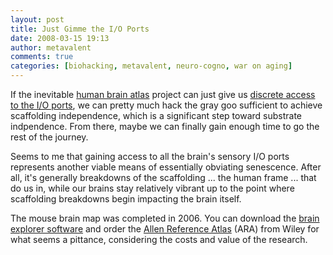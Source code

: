 ```yaml
---
layout: post
title: Just Gimme the I/O Ports
date: 2008-03-15 19:13
author: metavalent
comments: true
categories: [biohacking, metavalent, neuro-cogno, war on aging]
---
```

If the inevitable <a href="https://www.newscientist.com/article/dn13458-brain-map-project-set-to-revolutionise-neuroscience.html">human brain atlas</a> project can just give us <a href="https://humancortex.alleninstitute.org/">discrete access to the I/O ports</a>, we can pretty much hack the gray goo sufficient to achieve scaffolding independence, which is a significant step toward substrate indpendence. From there, maybe we can finally gain enough time to go the rest of the journey.

Seems to me that gaining access to all the brain's sensory I/O ports represents another viable means of essentially obviating senescence. After all, it's generally breakdowns of the scaffolding ... the human frame ... that do us in, while our brains stay relatively vibrant up to the point where scaffolding breakdowns begin impacting the brain itself.

The mouse brain map was completed in 2006. You can download the <a href="https://www.brain-map.org/">brain explorer software</a> and order the <a href="https://www.wiley.com/WileyCDA/WileyTitle/productCd-0470054085.html">Allen Reference Atlas</a> (ARA) from Wiley for what seems a pittance, considering the costs and value of the research.
